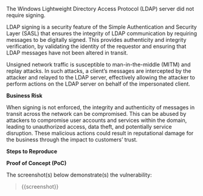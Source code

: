 The Windows Lightweight Directory Access Protocol (LDAP) server did not require signing. 

LDAP signing is a security feature of the Simple Authentication and Security Layer (SASL) that ensures the integrity of LDAP communication by requiring messages to be digitally signed. This provides authenticity and integrity verification, by validating the identity of the requestor and ensuring that LDAP messages have not been altered in transit. 

Unsigned network traffic is susceptible to man-in-the-middle (MITM) and replay attacks. In such attacks, a client’s messages are intercepted by the attacker and relayed to the LDAP server, effectively allowing the attacker to perform actions on the LDAP server on behalf of the impersonated client. 

**Business Risk**

When signing is not enforced, the integrity and authenticity of messages in transit across the network can be compromised. This can be abused by attackers to compromise user accounts and services within the domain, leading to unauthorized access, data theft, and potentially service disruption. These malicious actions could result in reputational damage for the business through the impact to customers’ trust.

**Steps to Reproduce**

<Provide numbered steps to reproduce this issue in the context of the in-scope domain>

**Proof of Concept (PoC)**

The screenshot(s) below demonstrate(s) the vulnerability:
>
> {{screenshot}}
